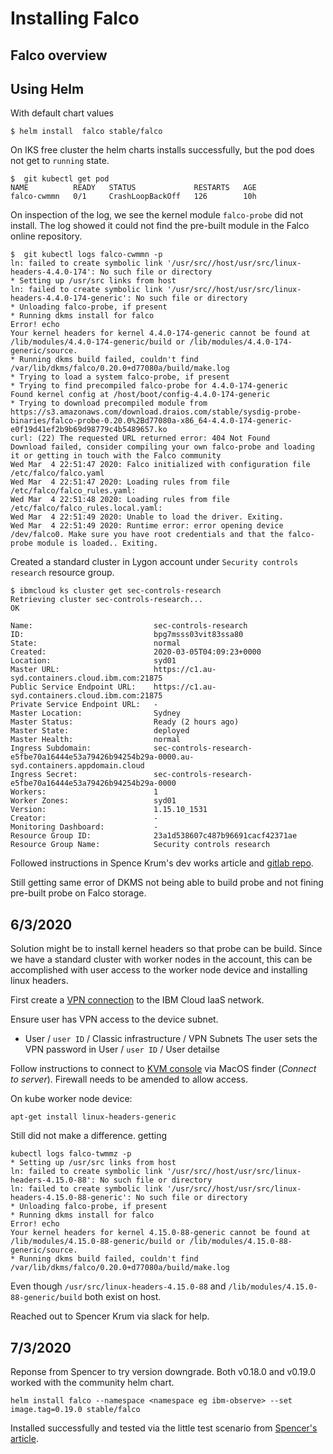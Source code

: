 # Installing Falco

## Falco overview

## Using Helm
With default chart values

```
$ helm install  falco stable/falco
```



On IKS free cluster the helm charts installs successfully, but the pod does not get to `running` state.

```
$  git kubectl get pod
NAME          READY   STATUS             RESTARTS   AGE
falco-cwmmn   0/1     CrashLoopBackOff   126        10h
```

On inspection of the log, we see the kernel module `falco-probe` did not install. The log showed it could not find the pre-built module in the Falco online repository.

```
$  git kubectl logs falco-cwmmn -p
ln: failed to create symbolic link '/usr/src//host/usr/src/linux-headers-4.4.0-174': No such file or directory
* Setting up /usr/src links from host
ln: failed to create symbolic link '/usr/src//host/usr/src/linux-headers-4.4.0-174-generic': No such file or directory
* Unloading falco-probe, if present
* Running dkms install for falco
Error! echo
Your kernel headers for kernel 4.4.0-174-generic cannot be found at
/lib/modules/4.4.0-174-generic/build or /lib/modules/4.4.0-174-generic/source.
* Running dkms build failed, couldn't find /var/lib/dkms/falco/0.20.0+d77080a/build/make.log
* Trying to load a system falco-probe, if present
* Trying to find precompiled falco-probe for 4.4.0-174-generic
Found kernel config at /host/boot/config-4.4.0-174-generic
* Trying to download precompiled module from https://s3.amazonaws.com/download.draios.com/stable/sysdig-probe-binaries/falco-probe-0.20.0%2Bd77080a-x86_64-4.4.0-174-generic-e0f19d41ef2b9b69d98779c4b5489657.ko
curl: (22) The requested URL returned error: 404 Not Found
Download failed, consider compiling your own falco-probe and loading it or getting in touch with the Falco community
Wed Mar  4 22:51:47 2020: Falco initialized with configuration file /etc/falco/falco.yaml
Wed Mar  4 22:51:47 2020: Loading rules from file /etc/falco/falco_rules.yaml:
Wed Mar  4 22:51:48 2020: Loading rules from file /etc/falco/falco_rules.local.yaml:
Wed Mar  4 22:51:49 2020: Unable to load the driver. Exiting.
Wed Mar  4 22:51:49 2020: Runtime error: error opening device /dev/falco0. Make sure you have root credentials and that the falco-probe module is loaded.. Exiting.
```

Created a standard cluster in Lygon account under `Security controls research` resource group.

```
$ ibmcloud ks cluster get sec-controls-research
Retrieving cluster sec-controls-research...
OK

Name:                           sec-controls-research
ID:                             bpg7msss03vit83ssa80
State:                          normal
Created:                        2020-03-05T04:09:23+0000
Location:                       syd01
Master URL:                     https://c1.au-syd.containers.cloud.ibm.com:21875
Public Service Endpoint URL:    https://c1.au-syd.containers.cloud.ibm.com:21875
Private Service Endpoint URL:   -
Master Location:                Sydney
Master Status:                  Ready (2 hours ago)
Master State:                   deployed
Master Health:                  normal
Ingress Subdomain:              sec-controls-research-e5fbe70a16444e53a79426b94254b29a-0000.au-syd.containers.appdomain.cloud
Ingress Secret:                 sec-controls-research-e5fbe70a16444e53a79426b94254b29a-0000
Workers:                        1
Worker Zones:                   syd01
Version:                        1.15.10_1531
Creator:                        -
Monitoring Dashboard:           -
Resource Group ID:              23a1d538607c487b96691cacf42371ae
Resource Group Name:            Security controls research
```

Followed instructions in Spence Krum's dev works article and [gitlab repo](https://gitlab.com/nibalizer/falco-iks).

Still getting same error of DKMS not being able to build probe and not fining pre-built probe on Falco storage.

## 6/3/2020
Solution might be to install kernel headers so that probe can be build. Since we have a standard cluster with worker nodes in the account, this can be accomplished with user access to the worker node device and installing linux headers.

First create a [VPN connection](https://cloud.ibm.com/docs/iaas-vpn?topic=iaas-vpn-getting-started) to the IBM Cloud IaaS network.

Ensure user has VPN access to the device subnet.
* User / `user ID` / Classic infrastructure / VPN Subnets
The user sets the VPN password in User / `user ID` / User detailse

Follow instructions to connect to [KVM console](https://www.ibm.com/support/pages/how-connect-kvm-console-ibm-cloud-virtual-servers) via MacOS finder (*Connect to server*). Firewall needs to be amended to allow access.

On kube worker node device:
```
apt-get install linux-headers-generic
```

Still did not make a difference. getting 

```
kubectl logs falco-twmmz -p
* Setting up /usr/src links from host
ln: failed to create symbolic link '/usr/src//host/usr/src/linux-headers-4.15.0-88': No such file or directory
ln: failed to create symbolic link '/usr/src//host/usr/src/linux-headers-4.15.0-88-generic': No such file or directory
* Unloading falco-probe, if present
* Running dkms install for falco
Error! echo
Your kernel headers for kernel 4.15.0-88-generic cannot be found at
/lib/modules/4.15.0-88-generic/build or /lib/modules/4.15.0-88-generic/source.
* Running dkms build failed, couldn't find /var/lib/dkms/falco/0.20.0+d77080a/build/make.log
```

Even though `/usr/src/linux-headers-4.15.0-88` and `/lib/modules/4.15.0-88-generic/build` both exist on host.

Reached out to Spencer Krum via slack for help.

## 7/3/2020
Reponse from Spencer to try version downgrade. Both v0.18.0 and v0.19.0 worked with the community helm chart.

```
helm install falco --namespace <namespace eg ibm-observe> --set image.tag=0.19.0 stable/falco
```

Installed successfully and tested via the little test scenario from [Spencer's article](https://gitlab.com/nibalizer/falco-iks).

